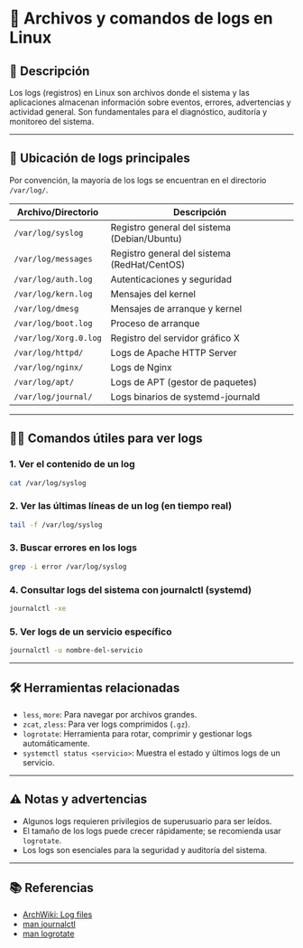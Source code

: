 <!-- filepath: /home/zheiar/github/networking-linux-tools/docs/logs.md -->

# 📝 Archivos y comandos de logs en Linux

## 🧾 Descripción

Los logs (registros) en Linux son archivos donde el sistema y las aplicaciones almacenan información sobre eventos, errores, advertencias y actividad general. Son fundamentales para el diagnóstico, auditoría y monitoreo del sistema.

---

## 📂 Ubicación de logs principales

Por convención, la mayoría de los logs se encuentran en el directorio `/var/log/`.

| Archivo/Directorio         | Descripción                                      |
|---------------------------|--------------------------------------------------|
| `/var/log/syslog`         | Registro general del sistema (Debian/Ubuntu)     |
| `/var/log/messages`       | Registro general del sistema (RedHat/CentOS)     |
| `/var/log/auth.log`       | Autenticaciones y seguridad                      |
| `/var/log/kern.log`       | Mensajes del kernel                              |
| `/var/log/dmesg`          | Mensajes de arranque y kernel                    |
| `/var/log/boot.log`       | Proceso de arranque                             |
| `/var/log/Xorg.0.log`     | Registro del servidor gráfico X                  |
| `/var/log/httpd/`         | Logs de Apache HTTP Server                       |
| `/var/log/nginx/`         | Logs de Nginx                                    |
| `/var/log/apt/`           | Logs de APT (gestor de paquetes)                 |
| `/var/log/journal/`       | Logs binarios de systemd-journald                |

---

## 🧑‍💻 Comandos útiles para ver logs

### 1. Ver el contenido de un log

```bash
cat /var/log/syslog
```

### 2. Ver las últimas líneas de un log (en tiempo real)

```bash
tail -f /var/log/syslog
```

### 3. Buscar errores en los logs

```bash
grep -i error /var/log/syslog
```

### 4. Consultar logs del sistema con journalctl (systemd)

```bash
journalctl -xe
```

### 5. Ver logs de un servicio específico

```bash
journalctl -u nombre-del-servicio
```

---

## 🛠️ Herramientas relacionadas

- `less`, `more`: Para navegar por archivos grandes.
- `zcat`, `zless`: Para ver logs comprimidos (`.gz`).
- `logrotate`: Herramienta para rotar, comprimir y gestionar logs automáticamente.
- `systemctl status <servicio>`: Muestra el estado y últimos logs de un servicio.

---

## ⚠️ Notas y advertencias

- Algunos logs requieren privilegios de superusuario para ser leídos.
- El tamaño de los logs puede crecer rápidamente; se recomienda usar `logrotate`.
- Los logs son esenciales para la seguridad y auditoría del sistema.

---

## 📚 Referencias

- [ArchWiki: Log files](https://wiki.archlinux.org/title/Log_files)
- [man journalctl](https://man7.org/linux/man-pages/man1/journalctl.1.html)
- [man logrotate](https://man7.org/linux/man-pages/man8/logrotate.8.html)